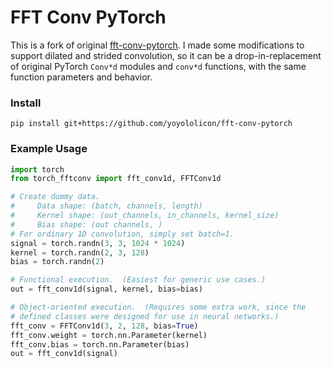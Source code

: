 # FFT Conv PyTorch

This is a fork of original [fft-conv-pytorch](https://github.com/fkodom/fft-conv-pytorch).
I made some modifications to support dilated and strided convolution, so it can be a drop-in-replacement of original PyTorch `Conv*d` modules and `conv*d` functions, with the same function parameters and behavior.

### Install

```commandline
pip install git+https://github.com/yoyololicon/fft-conv-pytorch
```

### Example Usage

```python
import torch
from torch_fftconv import fft_conv1d, FFTConv1d

# Create dummy data.  
#     Data shape: (batch, channels, length)
#     Kernel shape: (out_channels, in_channels, kernel_size)
#     Bias shape: (out channels, )
# For ordinary 1D convolution, simply set batch=1.
signal = torch.randn(3, 3, 1024 * 1024)
kernel = torch.randn(2, 3, 128)
bias = torch.randn(2)

# Functional execution.  (Easiest for generic use cases.)
out = fft_conv1d(signal, kernel, bias=bias)

# Object-oriented execution.  (Requires some extra work, since the 
# defined classes were designed for use in neural networks.)
fft_conv = FFTConv1d(3, 2, 128, bias=True)
fft_conv.weight = torch.nn.Parameter(kernel)
fft_conv.bias = torch.nn.Parameter(bias)
out = fft_conv1d(signal)
```